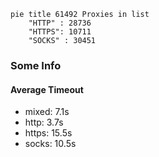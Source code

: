 
```mermaid
pie title 61492 Proxies in list
    "HTTP" : 28736
    "HTTPS": 10711
    "SOCKS" : 30451
```

### Some Info
#### Average Timeout

- mixed: 7.1s
- http: 3.7s
- https: 15.5s
- socks: 10.5s